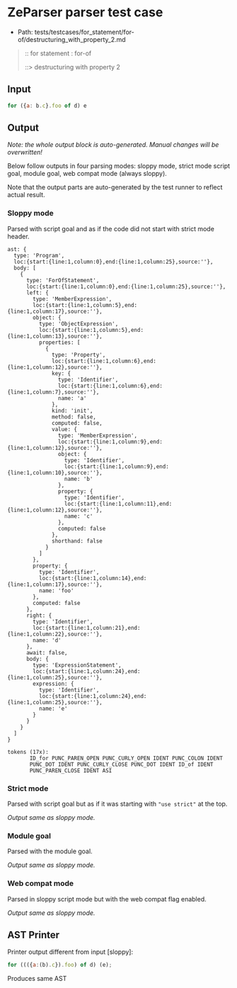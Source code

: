# ZeParser parser test case

- Path: tests/testcases/for_statement/for-of/destructuring_with_property_2.md

> :: for statement : for-of
>
> ::> destructuring with property 2

## Input

`````js
for ({a: b.c}.foo of d) e
`````

## Output

_Note: the whole output block is auto-generated. Manual changes will be overwritten!_

Below follow outputs in four parsing modes: sloppy mode, strict mode script goal, module goal, web compat mode (always sloppy).

Note that the output parts are auto-generated by the test runner to reflect actual result.

### Sloppy mode

Parsed with script goal and as if the code did not start with strict mode header.

`````
ast: {
  type: 'Program',
  loc:{start:{line:1,column:0},end:{line:1,column:25},source:''},
  body: [
    {
      type: 'ForOfStatement',
      loc:{start:{line:1,column:0},end:{line:1,column:25},source:''},
      left: {
        type: 'MemberExpression',
        loc:{start:{line:1,column:5},end:{line:1,column:17},source:''},
        object: {
          type: 'ObjectExpression',
          loc:{start:{line:1,column:5},end:{line:1,column:13},source:''},
          properties: [
            {
              type: 'Property',
              loc:{start:{line:1,column:6},end:{line:1,column:12},source:''},
              key: {
                type: 'Identifier',
                loc:{start:{line:1,column:6},end:{line:1,column:7},source:''},
                name: 'a'
              },
              kind: 'init',
              method: false,
              computed: false,
              value: {
                type: 'MemberExpression',
                loc:{start:{line:1,column:9},end:{line:1,column:12},source:''},
                object: {
                  type: 'Identifier',
                  loc:{start:{line:1,column:9},end:{line:1,column:10},source:''},
                  name: 'b'
                },
                property: {
                  type: 'Identifier',
                  loc:{start:{line:1,column:11},end:{line:1,column:12},source:''},
                  name: 'c'
                },
                computed: false
              },
              shorthand: false
            }
          ]
        },
        property: {
          type: 'Identifier',
          loc:{start:{line:1,column:14},end:{line:1,column:17},source:''},
          name: 'foo'
        },
        computed: false
      },
      right: {
        type: 'Identifier',
        loc:{start:{line:1,column:21},end:{line:1,column:22},source:''},
        name: 'd'
      },
      await: false,
      body: {
        type: 'ExpressionStatement',
        loc:{start:{line:1,column:24},end:{line:1,column:25},source:''},
        expression: {
          type: 'Identifier',
          loc:{start:{line:1,column:24},end:{line:1,column:25},source:''},
          name: 'e'
        }
      }
    }
  ]
}

tokens (17x):
       ID_for PUNC_PAREN_OPEN PUNC_CURLY_OPEN IDENT PUNC_COLON IDENT
       PUNC_DOT IDENT PUNC_CURLY_CLOSE PUNC_DOT IDENT ID_of IDENT
       PUNC_PAREN_CLOSE IDENT ASI
`````

### Strict mode

Parsed with script goal but as if it was starting with `"use strict"` at the top.

_Output same as sloppy mode._

### Module goal

Parsed with the module goal.

_Output same as sloppy mode._

### Web compat mode

Parsed in sloppy script mode but with the web compat flag enabled.

_Output same as sloppy mode._

## AST Printer

Printer output different from input [sloppy]:

````js
for ((({a:(b).c}).foo) of d) (e);
````

Produces same AST
